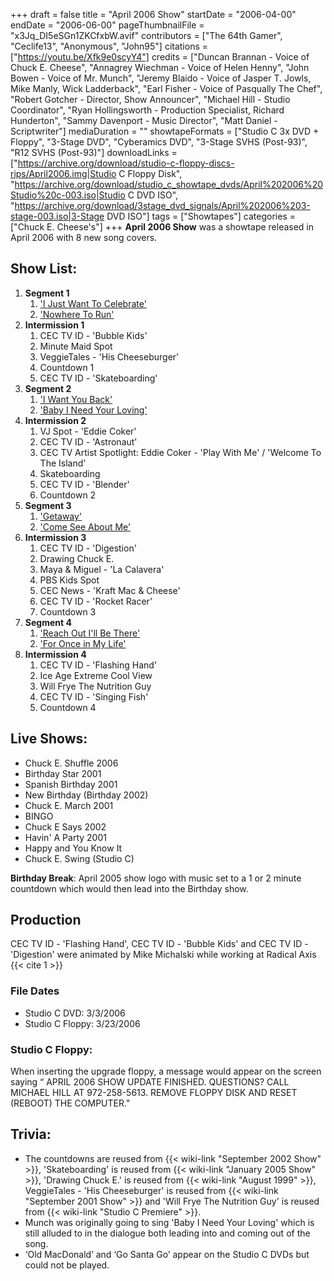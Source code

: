 +++
draft = false
title = "April 2006 Show"
startDate = "2006-04-00"
endDate = "2006-06-00"
pageThumbnailFile = "x3Jq_DI5eSGn1ZKCfxbW.avif"
contributors = ["The 64th Gamer", "Ceclife13", "Anonymous", "John95"]
citations = ["https://youtu.be/Xfk9e0scyY4"]
credits = ["Duncan Brannan - Voice of Chuck E. Cheese", "Annagrey Wiechman - Voice of Helen Henny", "John Bowen - Voice of Mr. Munch", "Jeremy Blaido - Voice of Jasper T. Jowls, Mike Manly, Wick Ladderback", "Earl Fisher - Voice of Pasqually The Chef", "Robert Gotcher - Director, Show Announcer", "Michael Hill - Studio Coordinator", "Ryan Hollingsworth - Production Specialist, Richard Hunderton", "Sammy Davenport - Music Director", "Matt Daniel - Scriptwriter"]
mediaDuration = ""
showtapeFormats = ["Studio C 3x DVD + Floppy", "3-Stage DVD", "Cyberamics DVD", "3-Stage SVHS (Post-93)", "R12 SVHS (Post-93)"]
downloadLinks = ["https://archive.org/download/studio-c-floppy-discs-rips/April2006.img|Studio C Floppy Disk", "https://archive.org/download/studio_c_showtape_dvds/April%202006%20Studio%20c-003.iso|Studio C DVD ISO", "https://archive.org/download/3stage_dvd_signals/April%202006%203-stage-003.iso|3-Stage DVD ISO"]
tags = ["Showtapes"]
categories = ["Chuck E. Cheese's"]
+++
**April 2006 Show** was a showtape released in April 2006 with 8 new song covers.

## Show List:

1.  **Segment 1**
    1.  ['I Just Want To Celebrate'](https://en.wikipedia.org/wiki/I_Just_Want_to_Celebrate)
    2.  ['Nowhere To Run'](https://en.wikipedia.org/wiki/Nowhere_to_Run_(song))
2.  **Intermission 1**
    1.  CEC TV ID - 'Bubble Kids'
    2.  Minute Maid Spot
    3.  VeggieTales - 'His Cheeseburger'
    4.  Countdown 1
    5.  CEC TV ID - 'Skateboarding'
3.  **Segment 2**
    1.  ['I Want You Back'](https://en.wikipedia.org/wiki/I_Want_You_Back)
    2.  ['Baby I Need Your Loving'](https://en.wikipedia.org/wiki/Baby_I_Need_Your_Loving)
4.  **Intermission 2**
    1.  VJ Spot - 'Eddie Coker'
    2.  CEC TV ID - 'Astronaut'
    3.  CEC TV Artist Spotlight: Eddie Coker - 'Play With Me' / 'Welcome To The Island'
    4.  Skateboarding
    5.  CEC TV ID - 'Blender'
    6.  Countdown 2
5.  **Segment 3**
    1.  ['Getaway'](https://en.wikipedia.org/wiki/Getaway_(Earth,_Wind_%26_Fire_song))
    2.  ['Come See About Me'](https://en.wikipedia.org/wiki/Come_See_About_Me)
6.  **Intermission 3**
    1.  CEC TV ID - 'Digestion'
    2.  Drawing Chuck E.
    3.  Maya & Miguel - 'La Calavera'
    4.  PBS Kids Spot
    5.  CEC News - 'Kraft Mac & Cheese'
    6.  CEC TV ID - 'Rocket Racer'
    7.  Countdown 3
2.  **Segment 4**
    1.  ['Reach Out I'll Be There'](https://en.wikipedia.org/wiki/Reach_Out_I%27ll_Be_There)
    2.  ['For Once in My Life'](https://en.wikipedia.org/wiki/For_Once_in_My_Life)
3.  **Intermission 4**
    1.  CEC TV ID - 'Flashing Hand'
    2.  Ice Age Extreme Cool View
    3.  Will Frye The Nutrition Guy
    4.  CEC TV ID - 'Singing Fish'
    5.  Countdown 4

## Live Shows:

- Chuck E. Shuffle 2006
- Birthday Star 2001
- Spanish Birthday 2001
- New Birthday (Birthday 2002)
- Chuck E. March 2001
- BINGO
- Chuck E Says 2002
- Havin' A Party 2001
- Happy and You Know It
- Chuck E. Swing (Studio C)

**Birthday Break**: April 2005 show logo with music set to a 1 or 2 minute countdown which would then lead into the Birthday show.

## Production

CEC TV ID - 'Flashing Hand', CEC TV ID - 'Bubble Kids' and CEC TV ID - 'Digestion' were animated by Mike Michalski while working at Radical Axis {{< cite 1 >}}

### File Dates

- Studio C DVD: 3/3/2006
- Studio C Floppy: 3/23/2006

### Studio C Floppy:

When inserting the upgrade floppy, a message would appear on the screen saying
“ APRIL 2006 SHOW UPDATE FINISHED.
 QUESTIONS? CALL MICHAEL HILL AT 972-258-5613.
 REMOVE FLOPPY DISK AND RESET (REBOOT) THE COMPUTER."


## Trivia:

- The countdowns are reused from {{< wiki-link "September 2002 Show" >}}, 'Skateboarding' is reused from {{< wiki-link "January 2005 Show" >}}, 'Drawing Chuck E.' is reused from {{< wiki-link "August 1999" >}}, VeggieTales - 'His Cheeseburger' is reused from {{< wiki-link "September 2001 Show" >}} and 'Will Frye The Nutrition Guy' is reused from {{< wiki-link "Studio C Premiere" >}}.
- Munch was originally going to sing 'Baby I Need Your Loving' which is still alluded to in the dialogue both leading into and coming out of the song.
- ‘Old MacDonald’ and ‘Go Santa Go’ appear on the Studio C DVDs but could not be played.
